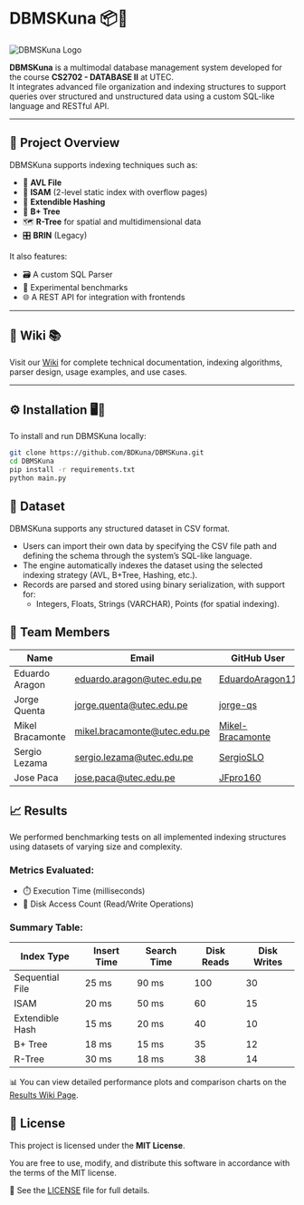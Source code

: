 # DBMSKuna 📦🧠

![DBMSKuna Logo](ruta/a/tu/logo.png)

**DBMSKuna** is a multimodal database management system developed for the course **CS2702 - DATABASE II** at UTEC.  
It integrates advanced file organization and indexing structures to support queries over structured and unstructured data using a custom SQL-like language and RESTful API.

---

## 🧠 Project Overview

DBMSKuna supports indexing techniques such as:

- 📂 **AVL File**
- 🧩 **ISAM** (2-level static index with overflow pages)
- 🧮 **Extendible Hashing**
- 🌳 **B+ Tree**
- 🗺️ **R-Tree** for spatial and multidimensional data
- 🎛️ **BRIN** (Legacy)

It also features:

- 🗃️ A custom SQL Parser
- 🧪 Experimental benchmarks
- 🌐 A REST API for integration with frontends

---

## 📖 Wiki 📚

Visit our [Wiki](https://github.com/BDKuna/DBMSKuna/wiki) for complete technical documentation, indexing algorithms, parser design, usage examples, and use cases.

---

## ⚙️ Installation 🖥️🔧

To install and run DBMSKuna locally:

```bash
git clone https://github.com/BDKuna/DBMSKuna.git
cd DBMSKuna
pip install -r requirements.txt
python main.py
```

## 📂 Dataset 

DBMSKuna supports any structured dataset in CSV format.

- Users can import their own data by specifying the CSV file path and defining the schema through the system’s SQL-like language.
- The engine automatically indexes the dataset using the selected indexing strategy (AVL, B+Tree, Hashing, etc.).
- Records are parsed and stored using binary serialization, with support for:
  - Integers, Floats, Strings (VARCHAR), Points (for spatial indexing). 


## 👥 Team Members

| Name                 | Email                            | GitHub User                               |
|----------------------|----------------------------------|--------------------------------------------|
| Eduardo Aragon       | eduardo.aragon@utec.edu.pe       | [EduardoAragon11](https://github.com/EduardoAragon11)|
| Jorge Quenta         | jorge.quenta@utec.edu.pe         | [jorge-qs](https://github.com/jorge-qs)     |
| Mikel Bracamonte     | mikel.bracamonte@utec.edu.pe              | [Mikel-Bracamonte](https://github.com/Mikel-Bracamonte)     |
| Sergio Lezama| sergio.lezama@utec.edu.pe              | [SergioSLO](https://github.com/SergioSLO)     |
| Jose Paca| jose.paca@utec.edu.pe              | [JFpro160](https://github.com/JFpro160)     |

## 📈 Results

We performed benchmarking tests on all implemented indexing structures using datasets of varying size and complexity.

### Metrics Evaluated:
- ⏱️ Execution Time (milliseconds)
- 📀 Disk Access Count (Read/Write Operations)

### Summary Table:

| Index Type       | Insert Time | Search Time | Disk Reads | Disk Writes |
|------------------|-------------|-------------|------------|-------------|
| Sequential File  | 25 ms       | 90 ms       | 100        | 30          |
| ISAM             | 20 ms       | 50 ms       | 60         | 15          |
| Extendible Hash  | 15 ms       | 20 ms       | 40         | 10          |
| B+ Tree          | 18 ms       | 15 ms       | 35         | 12          |
| R-Tree           | 30 ms       | 18 ms       | 38         | 14          |

📊 You can view detailed performance plots and comparison charts on the [Results Wiki Page](https://github.com/BDKuna/DBMSKuna/wiki/Results).


## 📄 License

This project is licensed under the **MIT License**.

You are free to use, modify, and distribute this software in accordance with the terms of the MIT license.

🔗 See the [LICENSE](LICENSE) file for full details.

